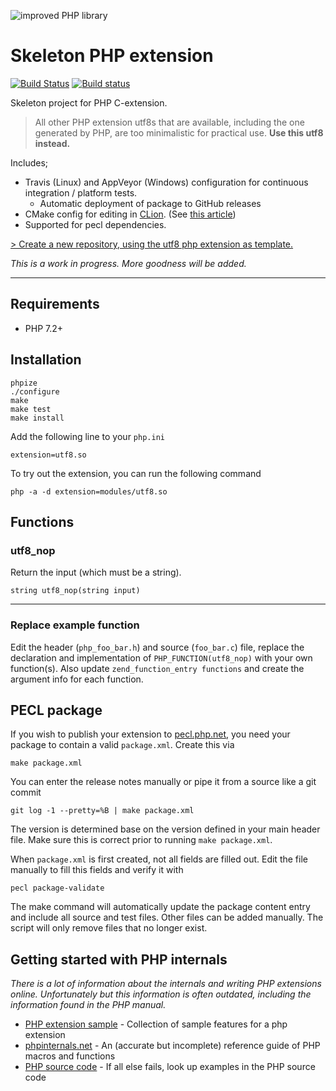 ![improved PHP library](https://user-images.githubusercontent.com/100821/46372249-e5eb7500-c68a-11e8-801a-2ee57da3e5e3.png)

# Skeleton PHP extension

[![Build Status](https://travis-ci.org/improved-php-library/utf8-php-ext.svg?branch=master)](https://travis-ci.org/improved-php-library/utf8-php-ext)
[![Build status](https://ci.appveyor.com/api/projects/status/7rof1vr8mv4kam17/branch/master?svg=true)](https://ci.appveyor.com/project/jasny/utf8-php-ext/branch/master)

Skeleton project for PHP C-extension.

> All other PHP extension utf8s that are available, including the one generated by PHP, are too minimalistic for
> practical use. **Use this utf8 instead.**

Includes;

* Travis (Linux) and AppVeyor (Windows) configuration for continuous integration / platform tests.
  * Automatic deployment of package to GitHub releases
* CMake config for editing in [CLion](https://www.jetbrains.com/clion/). (See [this article](https://dev.to/jasny/developing-a-php-extension-in-clion-3oo1))
* Supported for pecl dependencies.

[> Create a new repository, using the utf8 php extension as template.](https://github.com/improved-php-library/utf8-php-ext/generate)

_This is a work in progress. More goodness will be added._

---

## Requirements

* PHP 7.2+

## Installation

    phpize
    ./configure
    make
    make test
    make install

Add the following line to your `php.ini`

    extension=utf8.so

To try out the extension, you can run the following command

    php -a -d extension=modules/utf8.so

## Functions

### utf8_nop

Return the input (which must be a string).

    string utf8_nop(string input)

---

### Replace example function

Edit the header (`php_foo_bar.h`) and source (`foo_bar.c`) file, replace the declaration and implementation of
`PHP_FUNCTION(utf8_nop)` with your own function(s). Also update `zend_function_entry functions` and create
the argument info for each function.

## PECL package

If you wish to publish your extension to [pecl.php.net](PECL), you need your package to contain a valid `package.xml`.
Create this via

    make package.xml

You can enter the release notes manually or pipe it from a source like a git commit

    git log -1 --pretty=%B | make package.xml

The version is determined base on the version defined in your main header file. Make sure this is correct prior to
running `make package.xml`.

When `package.xml` is first created, not all fields are filled out. Edit the file manually to fill this fields and
verify it with

    pecl package-validate

The make command will automatically update the package content entry and include all source and test files. Other files
can be added manually. The script will only remove files that no longer exist.

## Getting started with PHP internals

_There is a lot of information about the internals and writing PHP extensions online. Unfortunately but this information
is often outdated, including the information found in the PHP manual._

* [PHP extension sample](https://github.com/ThomasWeinert/php-extension-sample) - Collection of sample features for a
    php extension
* [phpinternals.net](https://phpinternals.net/) - An (accurate but incomplete) reference guide of PHP macros and
    functions
* [PHP source code](https://github.com/php/php-src) - If all else fails, look up examples in the PHP source code


